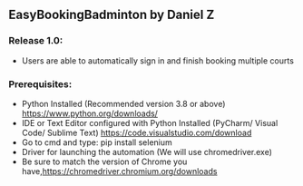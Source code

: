 ## EasyBookingBadminton by Daniel Z

### Release 1.0:
* Users are able to automatically sign in and finish booking multiple courts

### Prerequisites:
* Python Installed (Recommended version 3.8 or above) https://www.python.org/downloads/
* IDE or Text Editor configured with Python Installed (PyCharm/ Visual Code/ Sublime Text) https://code.visualstudio.com/download
* Go to cmd and type: pip install selenium
* Driver for launching the automation (We will use chromedriver.exe)
* Be sure to match the version of Chrome you have,https://chromedriver.chromium.org/downloads
